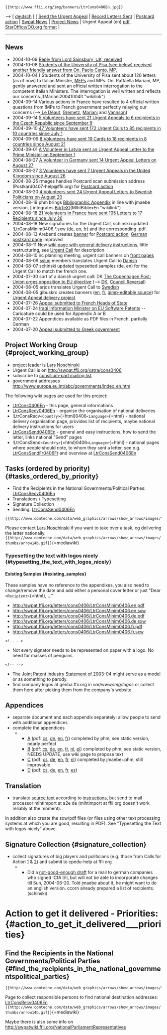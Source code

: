```{=mediawiki}
{{http://www.ffii.org/img/banners/LtrCons0406En.jpg}}
```
\--\> \[ [ deutsch](LtrCons0406De "wikilink") \] \[ [ Send the Urgent
Appeal](LtrConsSend0406En "wikilink") \| [ Record Letters
Sent](LtrConsRecv0406En "wikilink") \| [ Postcard
action](Postkard0407En "wikilink") \| [ Swpat
News](SwpatcninoEn "wikilink") \| [ Project
News](FfiiprojNewsEn "wikilink") \| Urgent Appeal (en)
[pdf](http://swpat.ffii.org/letters/cons0406/LtrConsMinim0406.en.pdf "wikilink"),
[StarOffice/OO.org
format](http://swpat.ffii.org/letters/cons0406/LtrConsMinim0406.en.sxw "wikilink")
\]

------------------------------------------------------------------------

## News

-   2004-10-09 [ Reply from Lord Sainsbury, UK,
    received](Sainsbury0409En "wikilink")
-   2004-10-08 [ Students of the University of Pisa (see below) received
    another friendly answer from On. Paolo Cento,
    MP.](Cento20041008It "wikilink")
-   2004-10-04 [ Students of the University of Pisa sent about 120
    letters (as of now) to Italian Minister, [MEPs](MEPs "wikilink") and
    MPs. On. Raffaella Mariani, MP, gently answered and sent an official
    written interrogation to the competent Italian Ministers. The
    interrogation is well written and reflects our
    concerns.](Mariani20041004It "wikilink")
-   2004-09-14 Various actions in France have resulted to 4 official
    written questions from !MPs to French government perfectly relaying
    our concerns (\--\>[ Le Déaut](LeDeautQuestParl040629En "wikilink"),
    [ Gremetz](GremetzQuestParl040720En "wikilink"), [
    Mariani](MarianiQuestParl040803En "wikilink") and [
    Vannson](VannsonQuestParl040907En "wikilink"))
-   2004-09-14 [ 5 Volunteers have sent 21 Urgent Appeals to 6
    recipients in the Czech Republic since September
    9](LtrConsSendCz0406Cs "wikilink")
-   2004-09-10 [ 47 Volunteers have sent 172 Urgent Calls to 85
    recipients in 10 countries since July
    1](LtrConsSend0406En "wikilink")
-   2004-09-09 [ 8 Volunteers have sent 19 Cards to 18 recipients in 8
    countries since August 21](PostkardSend0407En "wikilink")
-   2004-09-01 [ A Volunteer in Latvia sent an Urgent Appeal Letter to
    the Prime Minister on September 1](LtrConsSendLv0406En "wikilink")
-   2004-08-27 [ A Volunteer in Germany sent 14 Urgent Appeal Letters on
    August 27](LtrConsSendDe0406De "wikilink")
-   2004-08-27 [ 3 Volunteers have sent 7 Urgent Appeals in the United
    Kingdom since August 26](LtrConsSendUk0406En "wikilink")
-   2004-08-25 rmages handles Postcard scan submission address
    (Postkard0407-help\@ffii.org) for [ Postcard
    action](Postkard0407En "wikilink")
-   2004-08-20 [ 4 Volunteers sent 24 Urgent Appeal Letters to Swedish
    Politicians on August 20](LtrConsSendSe0406Sv "wikilink")
-   2004-08-19 phm brings [ Bibliographic
    Appendix](ConsParl0406En "wikilink") in line with jmaebe version, [
    integrates [BibTeX](BibTe "wikilink")](MlhtBibtexEn "wikilink")
-   2004-08-18 [ 21 Volunteers in France have sent 105 Letters to 17
    Recipients since July 26](LtrConsSendFr0406Fr "wikilink")
-   2004-08-18 New signatories for the Urgent Call, schinski updated
    !LtrConsMinim0406.\*.sxw
    ([de](http://swpat.ffii.org/xatra/cons0406/LtrConsMinim0406.de.sxw "wikilink"),
    [en](http://swpat.ffii.org/xatra/cons0406/LtrConsMinim0406.en.sxw "wikilink"),
    [fr](http://swpat.ffii.org/xatra/cons0406/LtrConsMinim0406.fr.sxw "wikilink"))
    and the corresponding .pdf.
-   2004-08-13 Arebenti creates
    [banner](http://www.ffii.org/img/banners/postkard04.de.jpg "wikilink")
    for [ Postcard action](Postkard0407En "wikilink"), [ German postkard
    page](Postkard0407De "wikilink") improved
-   2004-08-11 New [ wiki page with general delivery
    instructions](LtrConsSend0406En "wikilink"), little restructuring,
    see [ Urgent Call](LtrCons0406En "wikilink") for description
-   2004-08-10 irc planning meeting, urgent call banners on [front
    pages](http://swpat.ffii.org/ "wikilink")
-   2004-08-09 [sslug](http://www.sslug.dk "wikilink") members
    translates Urgent Call to
    [Danish](http://swpat.ffii.org/letters/cons0406/index.da.html "wikilink")
-   2004-08-07 schinski updated typesetted samples (de, en) for the
    Urgent Call to match the french one.
-   2004-07-30 sort of a danish urgent call: DK [The Copenhagen Post:
    Union urges opposition to EU
    directive](http://www.cphpost.dk/get/80490.html "wikilink") (\--\> [
    DK](SwpatdkEn "wikilink"), [ Council
    Reversal](ConsRevers04En "wikilink"))
-   2004-08-05 erjos translates Urgent Call to
    [Swedish](http://swpat.ffii.org/letters/cons0406/index.sv.html "wikilink")
-   2004-08-05 gibuskro creates banners
    ([en](http://gibuskro.lautre.net/informatology/ffii/banners/urgent_appeal.en.png "wikilink"),
    [fr](http://gibuskro.lautre.net/informatology/ffii/banners/urgent_appeal.fr.png "wikilink"),
    [gimp-editable
    source](http://gibuskro.lautre.net/informatology/ffii/banners/urgent_appeal.xcf "wikilink"))
    for [ Urgent Appeal delivery project](LtrCons0406En "wikilink")
-   2004-07-26 [ Appeal submitted to French Heads of
    State](LtrConsFrPr0406Fr "wikilink")
-   2004-07-24 [ Iraqi Information Minister on EU Software
    Patents](Iraq040724En "wikilink") \-- Caricature could be used for
    Appendix A or B
-   2004-07-22 Appendices available as PDF files in French, partially
    German
-   2004-07-20 [ Appeal submitted to Greek
    government](LtrConsRecvGr0406En "wikilink")

## Project Working Group {#project_working_group}

-   project leader is [ Lars Noschinski](LarsNoschinskiEn "wikilink")
-   Urgent Call is on <http://swpat.ffii.org/xatra/cons0406>
-   subscribe to [consilium-parl mailing
    list](http://lists.ffii.org/mailman/listinfo/consilium-parl/ "wikilink")
-   government addresses
    <http://www.europa.eu.int/abc/governments/index_en.htm>

The following wiki pages are used for this project:

-   [LtrCons0406En](LtrCons0406En "wikilink") - this page, general
    informations
-   [LtrConsRecv0406En](LtrConsRecv0406En "wikilink") - organise the
    organisation of national deliveries
-   !LtrConsRecv`<Country>`{=html}0406`<Language>`{=html} - national
    delivery organisation page, provides list of recipients, maybe
    national delivery instructions for users
-   [LtrConsSend0406En](LtrConsSend0406En "wikilink") - general and easy
    instructions, how to send the letter, links national \"Send\" pages
-   !LtrConsSend`<Country>`{=html}0406`<Language>`{=html} - national
    pages where people should note, to whom they sent a letter, see e.g.
    [LtrConsSendFr0406Fr](LtrConsSendFr0406Fr "wikilink") and overview
    at [LtrConsSend0406En](LtrConsSend0406En "wikilink")

## Tasks (ordered by priority) {#tasks_ordered_by_priority}

-   Find the Recipients in the National Governments/Political Parties:
    [LtrConsRecv0406En](LtrConsRecv0406En "wikilink")
-   Translations / Typesetting
-   Signature Collection
-   Sending: [LtrConsSend0406En](LtrConsSend0406En "wikilink")

```{=mediawiki}
{{http://www.comteche.com/data/web_graphics/arrows/show_arrows/images/fullsize/arrow14a.gif}}
```
Please contact [ Lars Noschinski](LarsNoschinskiEn "wikilink") if you
want to take over a task, eg delivering the letter nationally.
`{{http://www.comteche.com/data/web_graphics/arrows/show_arrows/images/thumbs/arrow14b.gif}}`{=mediawiki}

### Typesetting the text with logos nicely {#typesetting_the_text_with_logos_nicely}

#### Existing Samples {#existing_samples}

These samples have no reference to the appendixes, you also need to
change/remove the date and add either a personal cover letter or just
\"Dear `<Recipient>`{=html}, \...\"

-   <http://swpat.ffii.org/letters/cons0406/LtrConsMinim0406.en.pdf>
-   <http://swpat.ffii.org/letters/cons0406/LtrConsMinim0406.en.sxw>
-   <http://swpat.ffii.org/letters/cons0406/LtrConsMinim0406.de.pdf>
-   <http://swpat.ffii.org/letters/cons0406/LtrConsMinim0406.de.sxw>
-   <http://swpat.ffii.org/letters/cons0406/LtrConsMinim0406.fr.pdf>
-   <http://swpat.ffii.org/letters/cons0406/LtrConsMinim0406.fr.sxw>

```{=html}
<!-- -->
```
-   Not every signator needs to be represented on paper with a logo. No
    need for masses of penguins.

```{=html}
<!-- -->
```
-   The [Joint Patent Industry Statement of
    2003-04](http://swpat.ffii.org/papers/eubsa-swpat0202/ipat0304/ipat0304.pdf "wikilink")
    might serve as a model or as something to parody.
-   find company logos at genba.ffii.org in *var/www/img/logos* or
    collect them here after picking them from the company\'s website

## Appendices

-   separate document and each appendix separately: allow people to send
    with additional appendices
-   complete the appendices
    -   -   [ A](ConsText0406En "wikilink") (pdf:
            [cs](http://swpat.ffii.org/xatra/cons0406/text/ConsText0406.cs.pdf "wikilink"),
            [de](http://swpat.ffii.org/xatra/cons0406/text/ConsText0406.de.pdf "wikilink"),
            [en](http://swpat.ffii.org/xatra/cons0406/text/ConsText0406.en.pdf "wikilink"),
            [fr](http://swpat.ffii.org/xatra/cons0406/text/ConsText0406.fr.pdf "wikilink"))
            completed by phm, see static version, nearly perfect
        -   [ B](ConsRepr0406En "wikilink") (pdf:
            [cs](http://swpat.ffii.org/letters/cons0406/repr/ConsRepr0406.cs.pdf "wikilink"),
            [de](http://swpat.ffii.org/letters/cons0406/repr/ConsRepr0406.de.pdf "wikilink"),
            [en](http://swpat.ffii.org/letters/cons0406/repr/ConsRepr0406.en.pdf "wikilink"),
            [fr](http://swpat.ffii.org/letters/cons0406/repr/ConsRepr0406.fr.pdf "wikilink"),
            [nl](http://swpat.ffii.org/letters/cons0406/repr/ConsRepr0406.nl.pdf "wikilink"),
            [pl](http://swpat.ffii.frg/letters/cons0406/repr/ConsRepr0406.pl.pdf "wikilink"))
            completed by phm, see static version, NEEDS UPDATE, use wiki
            page to propose text
        -   [ C](ConsParl0406En "wikilink") (pdf:
            [cs](http://swpat.ffii.org/briefe/cons0406/parl/ConsParl0406.cs.pdf "wikilink"),
            [de](http://swpat.ffii.org/briefe/cons0406/parl/ConsParl0406.de.pdf "wikilink"),
            [en](http://swpat.ffii.org/briefe/cons0406/parl/ConsParl0406.en.pdf "wikilink"),
            [fr](http://swpat.ffii.org/briefe/cons0406/parl/ConsParl0406.fr.pdf "wikilink"),
            [nl](http://swpat.ffii.org/briefe/cons0406/parl/ConsParl0406.nl.pdf "wikilink"))
            completed by jmaebe+phm, still improvable
        -   [ D](ShortIntroEn "wikilink") (pdf:
            [cs](http://swpat.ffii.org/log/intro/ShortIntro.cs.pdf "wikilink"),
            [de](http://swpat.ffii.org/log/intro/ShortIntro.de.pdf "wikilink"),
            [en](http://swpat.ffii.org/log/intro/ShortIntro.en.pdf "wikilink"),
            [fr](http://swpat.ffii.org/log/intro/ShortIntro.fr.pdf "wikilink"),
            [es](http://swpat.ffii.org/log/intro/ShortIntro.es.pdf "wikilink"))

## Translation

-   translate [source
    text](http://swpat.ffii.org/letters/cons0406/LtrCons0406.en.txl "wikilink")
    according to
    [instructions](http://swpat.ffii.org/group/langtxt/ "wikilink"), but
    send to mail processor mlhtimport at a2e de (mlhtimport at ffii org
    doesn\'t work reliably at the moment).

In addition also create the sxw/pdf files (or files using other text
processing systems at which you are good, resulting in PDF). See
\"Typesetting the Text with logos nicely\" above.

## Signature Collection {#signature_collection}

-   collect signatures of big players and politicians (e.g. those from
    Calls for Action
    [1](http://swpat.ffii.org/papri/eubsa-swpat0202/cpedu/ "wikilink") &
    [2](http://swpat.ffii.org/papri/europarl0309/cpedu/ "wikilink")) and
    submit to cpedu-help at ffii org
    -   -   Did a [not-good-enough
            draft](http://ffii.org/~schinski/mail-draft.mbox "wikilink")
            for a mail to german companies who signed !CfA I/II, but
            will not be able to incorporate changes till Sun,
            2004-06-20. Told jmaebe about it, he might want to do an
            english version. ccorn already prepared a list of
            recipients. (schinski)

# Action to get it delivered - Priorities: {#action_to_get_it_delivered___priorities}

## Find the Recipients in the National Governments/Political Parties {#find_the_recipients_in_the_national_governmentspolitical_parties}

```{=mediawiki}
{{http://www.comteche.com/data/web_graphics/arrows/show_arrows/images/fullsize/arrow14a.gif}}
```
Page to collect responsible persons to find national destination
addresses: [LtrConsRecv0406En](LtrConsRecv0406En "wikilink")
`{{http://www.comteche.com/data/web_graphics/arrows/show_arrows/images/thumbs/arrow14b.gif}}`{=mediawiki}

Maybe there is also some info on
<http://swpatwiki.ffii.org/NationalParliamentRepresentatives>
